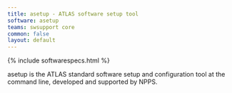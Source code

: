 ```yaml
---
title: asetup - ATLAS software setup tool
software: asetup
teams: swsupport core
common: false
layout: default
---
```


{% include softwarespecs.html %}

asetup is the ATLAS standard software setup and configuration tool at the command line, developed and supported by NPPS.
